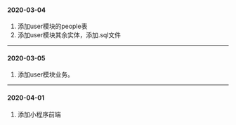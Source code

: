 #### 2020-03-04
1. 添加user模块的people表
2. 添加user模块其余实体，添加.sql文件
---
#### 2020-03-05
1. 添加user模块业务。
---
#### 2020-04-01
1. 添加小程序前端
